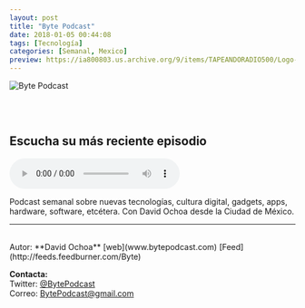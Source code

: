 ```yaml
---
layout: post
title: "Byte Podcast"
date: 2018-01-05 00:44:08
tags: [Tecnología]
categories: [Semanal, Mexico]
preview: https://ia800803.us.archive.org/9/items/TAPEANDORADIO500/Logo-byte-negro-300-DavidOchoa.jpg
---
```


![Byte Podcast](https://ia800803.us.archive.org/9/items/TAPEANDORADIO500/Logo-byte-negro-500-DavidOchoa.jpg)

<br/>
<br/>

## Escucha su más reciente episodio

<!--reproductor-feed=http://feeds.feedburner.com/Byte-->
<!--reproductor-start-->
<audio id="audio" preload="auto" controls="" src="http://feedproxy.google.com/~r/Byte/~5/ijFOhmnSMH8/BytePodcast-Entrevista_Merck.mp3"></audio>
<!--reproductor-end-->

Podcast semanal sobre nuevas tecnologías, cultura digital, gadgets, apps, hardware, software, etcétera. Con David Ochoa desde la Ciudad de México.

_ _ _
<br>
Autor: **David Ochoa**  
[web](www.bytepodcast.com)  
[Feed](http://feeds.feedburner.com/Byte)  




**Contacta:**  
Twitter: [@BytePodcast](https://twitter.com/BytePodcast)  
Correo: [BytePodcast@gmail.com](mailto:BytePodcast@gmail.com)  
